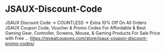 # JSAUX-Discount-Code
JSAUX Discount Code → COUNTLESS → Extra 10% Off On All Orders JSAUX Coupon Code, Voucher &amp; Promo Codes For Affordable &amp; Best Gaming Gear, Controller, Screens, Mouse, &amp; Gaming Products For Sale Price with Free ... https://revealcoupons.com/store/jsaux-coupon-discount-promo-codes/
